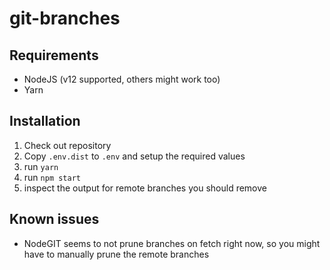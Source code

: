 # git-branches

## Requirements
- NodeJS (v12 supported, others might work too)
- Yarn

## Installation
1. Check out repository
2. Copy `.env.dist` to `.env` and setup the required values
3. run `yarn`
4. run `npm start`
5. inspect the output for remote branches you should remove

## Known issues
- NodeGIT seems to not prune branches on fetch right now, so you might have to manually prune the remote branches
